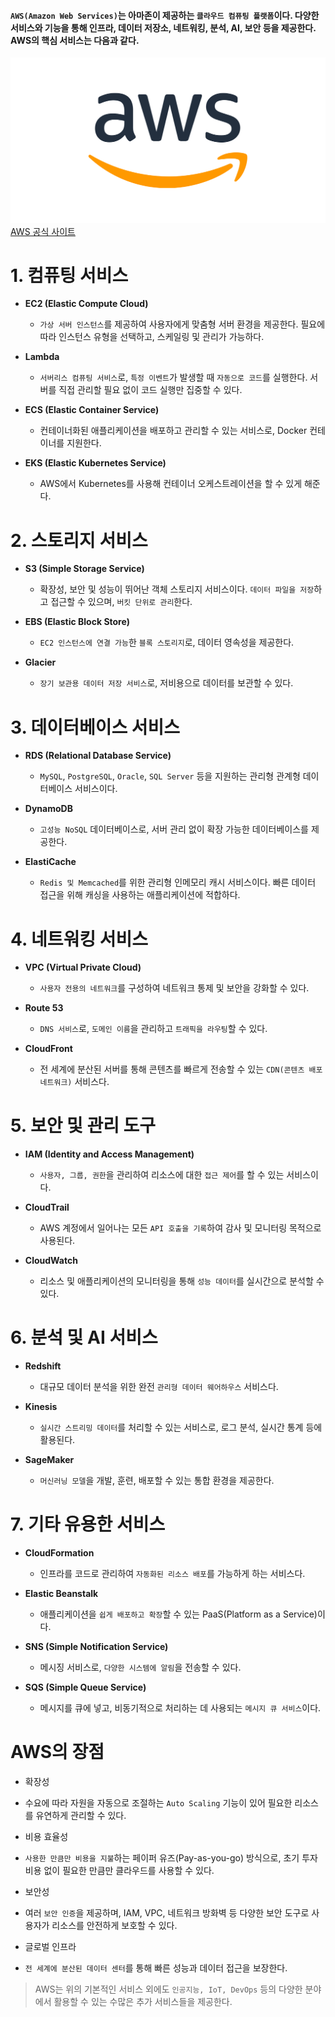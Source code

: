 #### `AWS(Amazon Web Services)`는 아마존이 제공하는 `클라우드 컴퓨팅 플랫폼`이다. 다양한 서비스와 기능을 통해 인프라, 데이터 저장소, 네트워킹, 분석, AI, 보안 등을 제공한다. AWS의 핵심 서비스는 다음과 같다.


![Alt text](./img/aws.png)   
[AWS 공식 사이트](https://aws.amazon.com/)

# 1. 컴퓨팅 서비스
 * **EC2 (Elastic Compute Cloud)**
   * `가상 서버 인스턴스`를 제공하여 사용자에게 맞춤형 서버 환경을 제공한다. 필요에 따라 인스턴스 유형을 선택하고, 스케일링 및 관리가 가능하다.

 * **Lambda**
   * `서버리스 컴퓨팅 서비스`로, `특정 이벤트`가 발생할 때 `자동으로 코드`를 실행한다. 서버를 직접 관리할 필요 없이 코드 실행만 집중할 수 있다.

 * **ECS (Elastic Container Service)**
   * 컨테이너화된 애플리케이션을 배포하고 관리할 수 있는 서비스로, Docker 컨테이너를 지원한다.

 * **EKS (Elastic Kubernetes Service)**
   * AWS에서 Kubernetes를 사용해 컨테이너 오케스트레이션을 할 수 있게 해준다.

# 2. 스토리지 서비스
 * **S3 (Simple Storage Service)**
   * 확장성, 보안 및 성능이 뛰어난 객체 스토리지 서비스이다. `데이터 파일을 저장`하고 접근할 수 있으며, `버킷 단위로 관리`한다.

 * **EBS (Elastic Block Store)**
   * `EC2 인스턴스에 연결 가능`한 `블록 스토리지`로, 데이터 영속성을 제공한다.

 * **Glacier**
   * `장기 보관용 데이터 저장 서비스`로, 저비용으로 데이터를 보관할 수 있다.

# 3. 데이터베이스 서비스
 * **RDS (Relational Database Service)**
   * `MySQL`, `PostgreSQL`, `Oracle`, `SQL Server` 등을 지원하는 관리형 관계형 데이터베이스 서비스이다.

 * **DynamoDB**
   * `고성능 NoSQL` 데이터베이스로, 서버 관리 없이 확장 가능한 데이터베이스를 제공한다.

 * **ElastiCache**
   * `Redis 및 Memcached`를 위한 관리형 인메모리 캐시 서비스이다. 빠른 데이터 접근을 위해 캐싱을 사용하는 애플리케이션에 적합하다.

# 4. 네트워킹 서비스
 * **VPC (Virtual Private Cloud)**
   * `사용자 전용의 네트워크`를 구성하여 네트워크 통제 및 보안을 강화할 수 있다.

 * **Route 53**
    * `DNS 서비스`로, `도메인 이름`을 관리하고 `트래픽을 라우팅`할 수 있다.

 * **CloudFront**
     * 전 세계에 분산된 서버를 통해 콘텐츠를 빠르게 전송할 수 있는 `CDN(콘텐츠 배포 네트워크)` 서비스다.

# 5. 보안 및 관리 도구
 * **IAM (Identity and Access Management)**
    * `사용자, 그룹, 권한`을 관리하여 리소스에 대한 `접근 제어`를 할 수 있는 서비스이다.

 * **CloudTrail**
    * AWS 계정에서 일어나는 모든 `API 호출을 기록`하여 감사 및 모니터링 목적으로 사용된다.

 * **CloudWatch**
    * 리소스 및 애플리케이션의 모니터링을 통해 `성능 데이터`를 실시간으로 분석할 수 있다.

# 6. 분석 및 AI 서비스
 * **Redshift**
    * 대규모 데이터 분석을 위한 완전 `관리형 데이터 웨어하우스` 서비스다.

 * **Kinesis**
    * `실시간 스트리밍 데이터`를 처리할 수 있는 서비스로, 로그 분석, 실시간 통계 등에 활용된다.

 * **SageMaker**
    * `머신러닝 모델`을 개발, 훈련, 배포할 수 있는 통합 환경을 제공한다.

# 7. 기타 유용한 서비스

 * **CloudFormation**
    * 인프라를 코드로 관리하여 `자동화된 리소스 배포`를 가능하게 하는 서비스다.

 * **Elastic Beanstalk**
    * 애플리케이션을 `쉽게 배포하고 확장`할 수 있는 PaaS(Platform as a Service)이다.

 * **SNS (Simple Notification Service)**
    * 메시징 서비스로, `다양한 시스템에 알림`을 전송할 수 있다.

 * **SQS (Simple Queue Service)**
    * 메시지를 큐에 넣고, 비동기적으로 처리하는 데 사용되는 `메시지 큐 서비스`이다.

# AWS의 장점
 * 확장성
  * 수요에 따라 자원을 자동으로 조절하는 `Auto Scaling` 기능이 있어 필요한 리소스를 유연하게 관리할 수 있다.

 * 비용 효율성
  * `사용한 만큼만 비용을 지불`하는 페이퍼 유즈(Pay-as-you-go) 방식으로, 초기 투자 비용 없이 필요한 만큼만 클라우드를 사용할 수 있다.

 * 보안성
  * 여러 `보안 인증`을 제공하며, IAM, VPC, 네트워크 방화벽 등 다양한 보안 도구로 사용자가 리소스를 안전하게 보호할 수 있다.

 * 글로벌 인프라
  * `전 세계에 분산된 데이터 센터`를 통해 빠른 성능과 데이터 접근을 보장한다.

>AWS는 위의 기본적인 서비스 외에도 `인공지능, IoT, DevOps` 등의 다양한 분야에서 활용할 수 있는 수많은 추가 서비스들을 제공한다.






